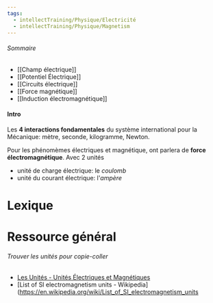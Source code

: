 ```yaml
---
tags:
  - intellectTraining/Physique/Electricité
  - intellectTraining/Physique/Magnetism
---
```

###### Sommaire
- [[Champ électrique]]
- [[Potentiel Électrique]]
- [[Circuits électrique]]
- [[Force magnétique]]
- [[Induction électromagnétique]]


#### Intro
Les **4 interactions fondamentales** du système international pour la Mécanique: mètre, seconde, kilogramme, Newton.

Pour les phénomèmes électriques et magnétique, ont parlera de **force électromagnétique**. 
Avec 2 unités
- unité de charge électrique: le *coulomb*
- unité du courant électrique: l'*ampère*

# Lexique


# Ressource général
###### Trouver les unités pour copie-coller
- [Les Unités - Unités Électriques et Magnétiques](https://aviatechno.net/unites/unielec.php)
- [List of SI electromagnetism units - Wikipedia](https://en.wikipedia.org/wiki/List_of_SI_electromagnetism_units
